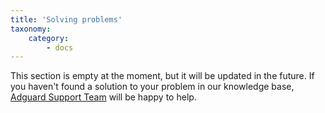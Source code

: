 ```yaml
---
title: 'Solving problems'
taxonomy:
    category:
        - docs
---
```


This section is empty at the moment, but it will be updated in the future. If you haven't found a solution to your problem in our knowledge base, [Adguard Support Team](http://testkb.adguard.com/en/technical-support) will be happy to help.